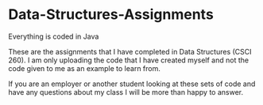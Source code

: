 # Data-Structures-Assignments
Everything is coded in Java

These are the assignments that I have completed in Data Structures (CSCI 260). 
I am only uploading the code that I have created myself and not the code given to me as an example to learn from. 

If you are an employer or another student looking at these sets of code and have any questions about my class I will be more than happy to answer. 
